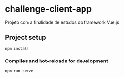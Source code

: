 # challenge-client-app

Projeto com a finalidade de estudos do framework Vue.js

## Project setup
```
npm install
```

### Compiles and hot-reloads for development
```
npm run serve
```
